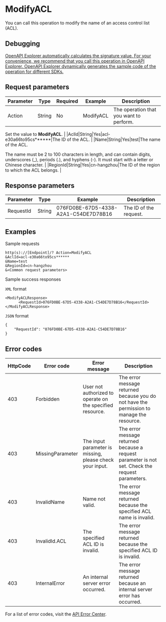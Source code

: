 # ModifyACL

You can call this operation to modify the name of an access control list \(ACL\).

## Debugging

[OpenAPI Explorer automatically calculates the signature value. For your convenience, we recommend that you call this operation in OpenAPI Explorer. OpenAPI Explorer dynamically generates the sample code of the operation for different SDKs.](https://api.aliyun.com/#product=Smartag&api=ModifyACL&type=RPC&version=2018-03-13)

## Request parameters

|Parameter|Type|Required|Example|Description|
|---------|----|--------|-------|-----------|
|Action|String|No|ModifyACL|The operation that you want to perform.

 Set the value to **ModifyACL**. |
|AclId|String|Yes|acl-e30a66to95cs\*\*\*\*\*\*|The ID of the ACL. |
|Name|String|Yes|test|The name of the ACL.

 The name must be 2 to 100 characters in length, and can contain digits, underscores \(\_\), periods \(.\), and hyphens \(-\). It must start with a letter or Chinese character. |
|RegionId|String|Yes|cn-hangzhou|The ID of the region to which the ACL belongs. |

## Response parameters

|Parameter|Type|Example|Description|
|---------|----|-------|-----------|
|RequestId|String|076FD0BE-67D5-4338-A2A1-C54DE7D78B16|The ID of the request. |

## Examples

Sample requests

```
http(s)://[Endpoint]/? Action=ModifyACL
&AclId=acl-e30a66to95cs******
&Name=test
&RegionId=cn-hangzhou
&<Common request parameters>
```

Sample success responses

`XML` format

```
<ModifyACLResponse>
	  <RequestId>076FD0BE-67D5-4338-A2A1-C54DE7D78B16</RequestId>
</ModifyACLResponse>
```

`JSON` format

```
{
    "RequestId": "076FD0BE-67D5-4338-A2A1-C54DE7D78B16"
}
```

## Error codes

|HttpCode|Error code|Error message|Description|
|--------|----------|-------------|-----------|
|403|Forbidden|User not authorized to operate on the specified resource.|The error message returned because you do not have the permission to manage the resource.|
|403|MissingParameter|The input parameter is missing, please check your input.|The error message returned because a request parameter is not set. Check the request parameters.|
|403|InvalidName|Name not valid.|The error message returned because the specified ACL name is invalid.|
|403|InvalidId.ACL|The specified ACL ID is invalid.|The error message returned because the specified ACL ID is invalid.|
|403|InternalError|An internal server error occurred.|The error message returned because an internal server error has occurred.|

For a list of error codes, visit the [API Error Center](https://error-center.alibabacloud.com/status/product/Smartag).

